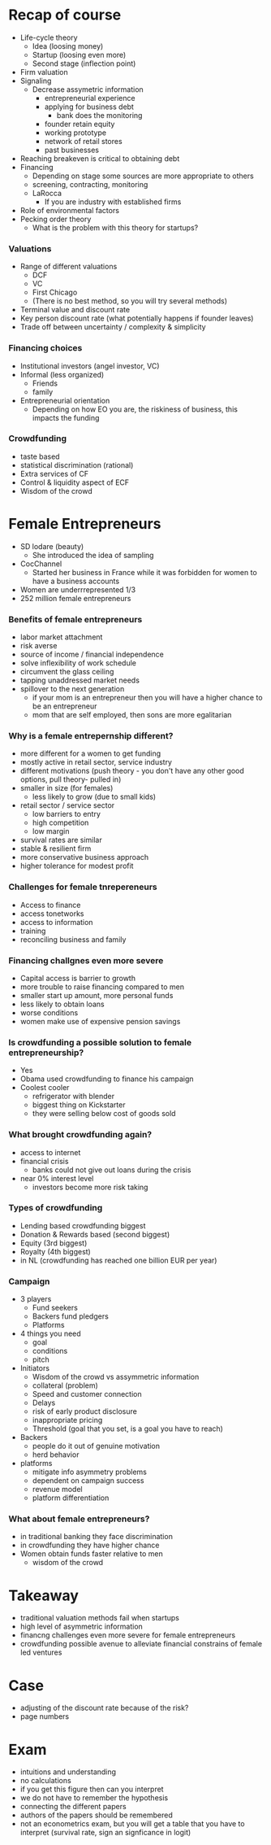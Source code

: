 # Recap of course
- Life-cycle theory
	- Idea (loosing money)
	- Startup (loosing even more)
	- Second stage (inflection point)
- Firm valuation
- Signaling
	- Decrease assymetric information
		- entrepreneurial experience
		- applying for business debt
			- bank does the monitoring
		- founder retain equity
		- working prototype
		- network of retail stores
		- past businesses
- Reaching breakeven is critical to obtaining debt
- Financing
	- Depending on stage some sources are more appropriate to others
	- screening, contracting, monitoring
	- LaRocca 
		- If you are industry with established firms  
- Role of environmental factors
- Pecking order theory
	- What is the problem with this theory for startups?
### Valuations
- Range of different valuations
	- DCF
	- VC
	- First Chicago
	- (There is no best method, so you will try several methods)
- Terminal value and discount rate
- Key person discount rate (what potentially happens if founder leaves)
- Trade off between uncertainty / complexity & simplicity

### Financing choices
- Institutional investors (angel investor, VC)
- Informal (less organized)
	- Friends
	- family
- Entrepreneurial orientation
	- Depending on how EO you are, the riskiness of business, this impacts the funding
### Crowdfunding 
- taste based 
- statistical discrimination (rational)
- Extra services of CF
- Control & liquidity aspect of ECF
- Wisdom of the crowd




# Female Entrepreneurs
- SD lodare (beauty)
	- She introduced the idea of sampling
- CocChannel
	- Started her business in France while it was forbidden for women to have a business accounts
- Women are underrrepresented 1/3
- 252 million female entrepreneurs

### Benefits of female entrepreneurs
- labor market attachment
- risk averse
- source of income / financial independence
- solve inflexibility of work schedule
- circumvent the glass ceiling 
- tapping unaddressed market needs
- spillover to the next generation
	- if your mom is an entrepreneur then you will have a higher chance to be an entrepreneur
	- mom that are self employed, then sons are more egalitarian

### Why is a female entrepernship different?
- more different for a women to get funding
- mostly active in retail sector, service industry
- different motivations (push theory - you don't have any other good options, pull theory- pulled in)
- smaller in size (for females)
	- less likely to grow (due to small kids)
- retail sector / service sector
	- low barriers to entry
	- high competition
	- low margin
- survival rates are similar
- stable & resilient firm
- more conservative business approach
- higher tolerance for modest profit

### Challenges for female tnrepereneurs
- Access to finance
- access tonetworks
- access to information
- training
- reconciling business and family 

### Financing challgnes even more severe
- Capital access is barrier to growth
- more trouble to raise financing compared to men
- smaller start up amount, more personal funds
- less likely to obtain loans
- worse conditions 
- women make use of expensive pension savings


### Is crowdfunding a possible solution to female entrepreneurship?
- Yes
- Obama used crowdfunding to finance his campaign
- Coolest cooler 
	- refrigerator with blender
	- biggest thing on Kickstarter
	- they were selling below cost of goods sold

### What brought crowdfunding again?
- access to internet
- financial crisis
	- banks could not give out loans during the crisis
- near 0% interest level
	- investors become more risk taking


### Types of crowdfunding
- Lending based crowdfunding biggest
- Donation & Rewards based (second biggest)
- Equity (3rd biggest)
- Royalty (4th biggest)
- in NL (crowdfunding has reached one billion EUR per year)

### Campaign
- 3 players
	- Fund seekers
	- Backers fund pledgers
	- Platforms
- 4 things you need
	- goal 
	- conditions
	- pitch
- Initiators
	- Wisdom of the crowd vs assymmetric information
	- collateral (problem)
	- Speed and customer connection
	- Delays 
	- risk of early product disclosure
	- inappropriate pricing
	- Threshold (goal that you set, is a goal you have to reach)
- Backers
	- people do it out of genuine motivation
	- herd behavior 
- platforms
	- mitigate info asymmetry problems
	- dependent on campaign success
	- revenue model
	- platform differentiation


### What about female entrepreneurs?
- in traditional banking they face discrimination
- in crowdfunding they have higher chance
- Women obtain funds faster relative to men
	- wisdom of the crowd 


# Takeaway
- traditional valuation methods fail when startups
- high level of asymmetric information
- financng challenges even more severe for female entrepreneurs
- crowdfunding possible avenue to alleviate financial constrains of female led ventures



# Case
- adjusting of the discount rate because of the risk?
- page numbers


# Exam
- intuitions and understanding
- no calculations
- if you get this figure then can you interpret
- we do not have to remember the hypothesis
- connecting the different papers
- authors of the papers should be remembered
- not an econometrics exam, but you will get a table that you have to interpret (survival rate, sign an signficance in logit) 